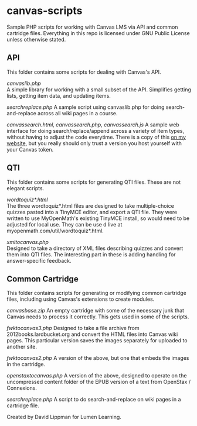 canvas-scripts
==============

Sample PHP scripts for working with Canvas LMS via API and common cartridge files.
Everything in this repo is licensed under GNU Public License unless otherwise
stated.

API
---
This folder contains some scripts for dealing with Canvas's API.

_canvaslib.php_  
A simple library for working with a small subset of the API. Simplifies getting
lists, getting item data, and updating items.

_searchreplace.php_
A sample script using canvaslib.php for doing search-and-replace across
all wiki pages in a course.

_canvassearch.html, canvassearch.php, canvassearch.js_
A sample web interface for doing search/replace/append across a variety of
item types, without having to adjust the code everytime.  There is a copy of
this [on my website](http://www.imathas.com/canvas/canvassearch.html), but you
really should only trust a version you host yourself with your Canvas token.

QTI
---
This folder contains some scripts for generating QTI files.  These are not
elegant scripts.

_wordtoquiz*.html_  
The three wordtoquiz*.html files are designed to take multiple-choice quizzes 
pasted into a TinyMCE editor, and export a QTI file.  They were written to use
MyOpenMath's existing TinyMCE install, so would need to be adjusted for local
use.  They can be use d live at myopenmath.com/util/wordtoquiz*.html.

_xmltocanvas.php_  
Designed to take a directory of XML files describing quizzes and convert them
into QTI files.  The interesting part in these is adding handling for
answer-specific feedback.  

Common Cartridge
----------------
This folder contains scripts for generating or modifying common cartridge files,
including using Canvas's extensions to create modules.

_canvasbase.zip_
An empty cartridge with some of the necessary junk that Canvas needs to process
it correctly.  This gets used in some of the scripts.

_fwktocanvas3.php_
Designed to take a file archive from 2012books.lardbucket.org and convert the
HTML files into Canvas wiki pages.  This particular version saves the images
separately for uploaded to another site.

_fwktocanvas2.php_
A version of the above, but one that embeds the images in the cartridge.

_openstaxtocanvas.php_
A version of the above, designed to operate on the uncompressed content folder
of the EPUB version of a text from OpenStax / Connexions.

_searchreplace.php_
A script to do search-and-replace on wiki pages in a cartridge file.


Created by David Lippman for Lumen Learning.
